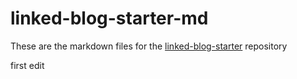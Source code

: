 # linked-blog-starter-md
These are the markdown files for the [linked-blog-starter](https://github.com/matthewwong525/linked-blog-starter) repository

first edit